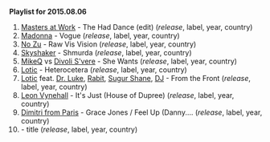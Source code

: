 **Playlist for 2015.08.06**

1. [Masters at Work]() - The Had Dance (edit) (_release_, label, year, country)
1. [Madonna]() - Vogue (_release_, label, year, country)
1. [No Zu]() - Raw Vis Vision (_release_, label, year, country)
1. [Skyshaker]() - Shmurda (_release_, label, year, country)
1. [MikeQ]() vs [Divoli S'vere]() - She Wants (_release_, label, year, country)
1. [Lotic]() - Heterocetera (_release_, label, year, country)
1. [Lotic]() feat. [Dr. Luke](), [Rabit](), [Sugur Shane](), [DJ]() - From the Front (_release_, label, year, country)
1. [Leon Vynehall]() - It's Just (House of Dupree) (_release_, label, year, country)
1. [Dimitri from Paris]() - Grace Jones / Feel Up (Danny.... (_release_, label, year, country)
1. []() - title (_release_, label, year, country)
